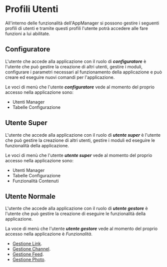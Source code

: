# Profili Utenti
All'interno delle funzionalità dell'AppManager si possono gestire i seguenti profili di utenti e tramite questi profili l'utente potrà accedere alle fare funzioni a lui abilitate.

## Configuratore

L'utente che accede alla applicazione con il ruolo di ***configuratore*** è l'utente che può gestire la creazione di altri utenti, gestire i moduli, configurare i parametri necessari al funzionamento della applicazione e può creare ed eseguire nuovi comandi per l'applicazione.

Le voci di menù che l'utente ***configuratore*** vede al momento del proprio accesso nella applicazione sono:

* Utenti Manager
* Tabelle Configurazione


## Utente Super

L'utente che accede alla applicazione con il ruolo di ***utente super*** è l'utente che può gestire la creazione di altri utenti, gestire i moduli ed eseguire le funzionalità della applicazione.

Le voci di menù che l'utente ***utente super*** vede al momento del proprio accesso nella applicazione sono:

* Utenti Manager
* Tabelle Configurazione
* Funzionalità Contenuti

## Utente Normale

L'utente che accede alla applicazione con il ruolo di ***utente gestore*** è l'utente che può gestire la creazione di  eseguire le funzionalità della applicazione.

La voce di menù che l'utente  ***utente gestore*** vede al momento del proprio accesso nella applicazione è *Funzionalità*.


* [Gestione Link](../funzionalita_contenuti/index.html).
* [Gestione Channel](../funzionalita_contenuti/index.html).
* [Gestione Feed](../funzionalita_contenuti/index.html).
* [Gestione Photo](../funzionalita_contenuti/index.html).


